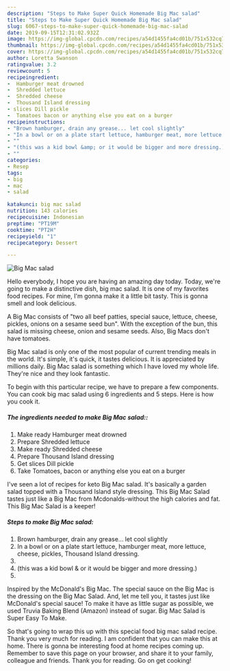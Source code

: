 ```yaml
---
description: "Steps to Make Super Quick Homemade Big Mac salad"
title: "Steps to Make Super Quick Homemade Big Mac salad"
slug: 6067-steps-to-make-super-quick-homemade-big-mac-salad
date: 2019-09-15T12:31:02.932Z
image: https://img-global.cpcdn.com/recipes/a54d1455fa4cd01b/751x532cq70/big-mac-salad-recipe-main-photo.jpg
thumbnail: https://img-global.cpcdn.com/recipes/a54d1455fa4cd01b/751x532cq70/big-mac-salad-recipe-main-photo.jpg
cover: https://img-global.cpcdn.com/recipes/a54d1455fa4cd01b/751x532cq70/big-mac-salad-recipe-main-photo.jpg
author: Loretta Swanson
ratingvalue: 3.2
reviewcount: 5
recipeingredient:
-  Hamburger meat drowned
-  Shredded lettuce
-  Shredded cheese
-  Thousand Island dressing
- slices Dill pickle
-  Tomatoes bacon or anything else you eat on a burger
recipeinstructions:
- "Brown hamburger, drain any grease... let cool slightly"
- "In a bowl or on a plate start lettuce, hamburger meat, more lettuce, cheese, pickles, Thousand Island dressing."
- ""
- "(this was a kid bowl &amp; or it would be bigger and more dressing.)"
- ""
categories:
- Resep
tags:
- big
- mac
- salad

katakunci: big mac salad
nutrition: 143 calories
recipecuisine: Indonesian
preptime: "PT19M"
cooktime: "PT2H"
recipeyield: "1"
recipecategory: Dessert

---
```



![Big Mac salad](https://img-global.cpcdn.com/recipes/a54d1455fa4cd01b/751x532cq70/big-mac-salad-recipe-main-photo.jpg)

Hello everybody, I hope you are having an amazing day today. Today, we're going to make a distinctive dish, big mac salad. It is one of my favorites food recipes. For mine, I'm gonna make it a little bit tasty. This is gonna smell and look delicious.

A Big Mac consists of &#34;two all beef patties, special sauce, lettuce, cheese, pickles, onions on a sesame seed bun&#34;. With the exception of the bun, this salad is missing cheese, onion and sesame seeds. Also, Big Macs don&#39;t have tomatoes.

Big Mac salad is only one of the most popular of current trending meals in the world. It's simple, it's quick, it tastes delicious. It is appreciated by millions daily. Big Mac salad is something which I have loved my whole life. They're nice and they look fantastic.


To begin with this particular recipe, we have to prepare a few components. You can cook big mac salad using 6 ingredients and 5 steps. Here is how you cook it.

##### The ingredients needed to make Big Mac salad::

1. Make ready  Hamburger meat drowned
1. Prepare  Shredded lettuce
1. Make ready  Shredded cheese
1. Prepare  Thousand Island dressing
1. Get slices Dill pickle
1. Take  Tomatoes, bacon or anything else you eat on a burger


I&#39;ve seen a lot of recipes for keto Big Mac salad. It&#39;s basically a garden salad topped with a Thousand Island style dressing. This Big Mac Salad tastes just like a Big Mac from Mcdonalds-without the high calories and fat. This Big Mac Salad is a keeper! 

##### Steps to make Big Mac salad:

1. Brown hamburger, drain any grease... let cool slightly
1. In a bowl or on a plate start lettuce, hamburger meat, more lettuce, cheese, pickles, Thousand Island dressing.
1. 
1. (this was a kid bowl &amp; or it would be bigger and more dressing.)
1. 


Inspired by the McDonald&#39;s Big Mac. The special sauce on the Big Mac is the dressing on the Big Mac Salad. And, let me tell you, it tastes just like McDonald&#39;s special sauce! To make it have as little sugar as possible, we used Truvia Baking Blend (Amazon) instead of sugar. Big Mac Salad is Super Easy To Make. 

So that's going to wrap this up with this special food big mac salad recipe. Thank you very much for reading. I am confident that you can make this at home. There is gonna be interesting food at home recipes coming up. Remember to save this page on your browser, and share it to your family, colleague and friends. Thank you for reading. Go on get cooking!

